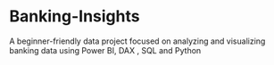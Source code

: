 # Banking-Insights
A beginner-friendly data project focused on analyzing and visualizing banking data using Power BI, DAX , SQL and Python
